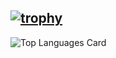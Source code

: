 [![trophy](https://github-profile-trophy.vercel.app/?username=tsukasaoishi)](https://github.com/ryo-ma/github-profile-trophy)
---
![Top Languages Card](https://github-readme-stats.vercel.app/api/top-langs/?username=tsukasaoishi)
